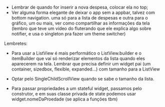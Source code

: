 - Lembrar de quando for inserir a nova despesa, colocar ela no top;
- Ver alguma forma elegante de deixar o app sem a appbar, talvez com bottom navigation. uma só para a lista de despesas e outra para o gráfico, um ou mais, ver como compartilhar as informações da tela (lembro que teve um vídeo do fluterando que ele explica algo sobre notifier, e usa o singleton pra fazer um theme switcher)

Lembretes:

- Para usar a ListView é mais performático o ListView.builder e o itemBuilder que vai só renderizar elementos da lista quando eles aparecerem na tela. Lembrar que precisa definir um widget pai (um container, sizedbox, flexible, expanded...) com tamanho para a ListView
- Optar pelo SingleChildScrollView quando se sabe o tamanho da lista.

- Para passar propriedades a um stateful widget, passamos pelo construtor, e em suas classe privada de state podemos usar widget.nomeDaProedade (se aplica a funções tbm)
